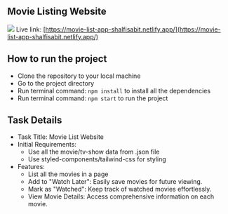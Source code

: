 ## Movie Listing Website
![](https://github.com/shalfi-sabit/movie-list-app/assets/167965126/86eb94b3-ffa1-4c0c-a722-3a2bab075f6f)
Live link: [https://movie-list-app-shalfisabit.netlify.app/](https://movie-list-app-shalfisabit.netlify.app/) 

## How to run the project
- Clone the repository to your local machine
- Go to the project directory
- Run terminal command: `npm install` to install all the dependencies
- Run terminal command: `npm start` to run the project 

## Task Details 
- Task Title: Movie List Website
- Initial Requirements:
  - Use all the movie/tv-show data from .json file
  - Use styled-components/tailwind-css for styling
- Features:
   - List all the movies in a page
   - Add to "Watch Later": Easily save movies for future viewing.
   - Mark as "Watched": Keep track of watched movies effortlessly.
   - View Movie Details: Access comprehensive information on each movie.
